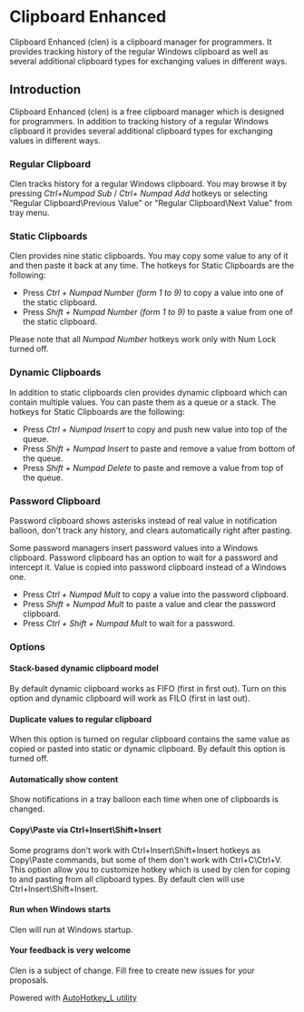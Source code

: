 # Clipboard Enhanced

Clipboard Enhanced (clen) is a clipboard manager for programmers. It provides tracking history of the regular Windows clipboard as well as several additional clipboard types for exchanging values in different ways.

## Introduction

Clipboard Enhanced (clen) is a free clipboard manager which is designed for programmers. In addition to tracking history of a regular Windows clipboard it provides several additional clipboard types for exchanging values in different ways.

### Regular Clipboard

Clen tracks history for a regular Windows clipboard. You may browse it by pressing *Ctrl+Numpad Sub* / *Ctrl+ Numpad Add* hotkeys or selecting "Regular Clipboard\Previous Value" or "Regular Clipboard\Next Value" from tray menu.

### Static Clipboards

Clen provides nine static clipboards. You may copy some value to any of it and then paste it back at any time. The hotkeys for Static Clipboards are the following:
* Press *Ctrl + Numpad Number (form 1 to 9)* to copy a value into one of the static clipboard.
* Press *Shift + Numpad Number (form 1 to 9)* to paste a value from one of the static clipboard.

Please note that all *Numpad Number* hotkeys work only with Num Lock turned off.

### Dynamic Clipboards

In addition to static clipboards clen provides dynamic clipboard which can contain multiple values. You can paste them as a queue or a stack. The hotkeys for Static Clipboards are the following:

* Press *Ctrl + Numpad Insert* to copy and push new value into top of the queue.
* Press *Shift + Numpad Insert* to paste and remove a value from bottom of the queue.
* Press *Shift + Numpad Delete* to paste and remove a value from top of the queue.

### Password Clipboard

Password clipboard shows asterisks instead of real value in notification balloon, don't track any history, and clears automatically right after pasting.

Some password managers insert password values into a Windows clipboard. Password clipboard has an option to wait for a password and intercept it. Value is copied into password clipboard instead of a Windows one.

* Press *Ctrl + Numpad Mult* to copy a value into the password clipboard.
* Press *Shift + Numpad Mult* to paste a value and clear the password clipboard.
* Press *Ctrl + Shift + Numpad Mult* to wait for a password.

### Options

#### Stack-based dynamic clipboard model
By default dynamic clipboard works as FIFO (first in first out). Turn on this option and dynamic clipboard will work as FILO (first in last out).

#### Duplicate values to regular clipboard
When this option is turned on regular clipboard contains the same value as copied or pasted into static or dynamic clipboard. By default this option is turned off.

#### Automatically show content
Show notifications in a tray balloon each time when one of clipboards is changed.

#### Copy\Paste via Ctrl+Insert\Shift+Insert
Some programs don't work with Ctrl+Insert\Shift+Insert hotkeys as Copy\Paste commands, but some of them don't work with Ctrl+C\Ctrl+V. This option allow you to customize hotkey which is used by clen for coping to and pasting from all clipboard types. By default clen will use Ctrl+Insert\Shift+Insert.

#### Run when Windows starts
Clen will run at Windows startup.

#### Your feedback is very welcome
Clen is a subject of change. Fill free to create new issues for your proposals.

Powered with [AutoHotkey_L utility](http://l.autohotkey.net/)
